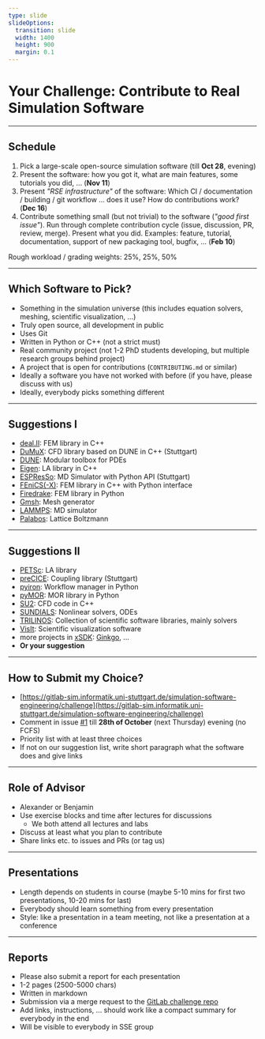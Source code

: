 ```yaml
---
type: slide
slideOptions:
  transition: slide
  width: 1400
  height: 900
  margin: 0.1
---
```


<style>
  .reveal strong {
  font-weight: bold;
    color: orange;
  }
  .reveal p {
    text-align: left;
  }
  .reveal section h1 {
    color: orange;
  }
  .reveal section h2 {
    color: orange;
  }
</style>


# Your Challenge: Contribute to Real Simulation Software

---

## Schedule

1. Pick a large-scale open-source simulation software (till **Oct 28**, evening)
2. Present the software: how you got it, what are main features, some tutorials you did, ... (**Nov 11**)
3. Present *"RSE infrastructure"* of the software: Which CI / documentation / building / git workflow ... does it use? How do contributions work? (**Dec 16**)
4. Contribute something small (but not trivial) to the software (*"good first issue"*). Run through complete contribution cycle (issue, discussion, PR, review, merge). Present what you did. Examples: feature, tutorial, documentation, support of new packaging tool, bugfix, ... (**Feb 10**)

Rough workload / grading weights: 25%, 25%, 50%

---

## Which Software to Pick?

* Something in the simulation universe (this includes equation solvers, meshing, scientific visualization, ...)
* Truly open source, all development in public
* Uses Git
* Written in Python or C++ (not a strict must)
* Real community project (not 1-2 PhD students developing, but multiple research groups behind project)
* A project that is open for contributions (`CONTRIBUTING.md` or similar)
* Ideally a software you have not worked with before (if you have, please discuss with us)
* Ideally, everybody picks something different

---

## Suggestions I

* [deal.II](https://dealii.org/): FEM library in C++
* [DuMuX](https://dumux.org/): CFD library based on DUNE in C++ (Stuttgart)
* [DUNE](https://www.dune-project.org/`): Modular toolbox for PDEs
* [Eigen](https://eigen.tuxfamily.org): LA library in C++
* [ESPResSo](https://espressomd.org): MD Simulator with Python API (Stuttgart)
* [FEniCS(-X)](https://fenicsproject.org/): FEM library in C++ with Python interface
* [Firedrake](https://www.firedrakeproject.org/): FEM library in Python
* [Gmsh](https://gmsh.info/): Mesh generator
* [LAMMPS](https://www.lammps.org/): MD simulator
* [Palabos](https://palabos.unige.ch/): Lattice Boltzmann

---

## Suggestions II

* [PETSc](https://petsc.org/): LA library
* [preCICE](https://precice.org/): Coupling library (Stuttgart)
* [pyiron](https://pyiron.org/): Workflow manager in Python
* [pyMOR](https://pymor.org/): MOR library in Python
* [SU2](https://su2code.github.io/): CFD code in C++
* [SUNDIALS](https://computing.llnl.gov/projects/sundials): Nonlinear solvers, ODEs
* [TRILINOS](https://trilinos.github.io/): Collection of scientific software libraries, mainly solvers
* [VisIt](https://visit-dav.github.io/visit-website/index.html): Scientific visualization software
* more projects in [xSDK](https://xsdk.info/packages/): [Ginkgo](https://ginkgo-project.github.io/), ...
* **Or your suggestion**

---

## How to Submit my Choice?

* [https://gitlab-sim.informatik.uni-stuttgart.de/simulation-software-engineering/challenge](https://gitlab-sim.informatik.uni-stuttgart.de/simulation-software-engineering/challenge)
* Comment in issue [#1](https://gitlab-sim.informatik.uni-stuttgart.de/simulation-software-engineering/challenge/-/issues/1) till **28th of October** (next Thursday) evening (no FCFS)
* Priority list with at least three choices
* If not on our suggestion list, write short paragraph what the software does and give links

---

## Role of Advisor

* Alexander or Benjamin
* Use exercise blocks and time after lectures for discussions
  * We both attend all lectures and labs
* Discuss at least what you plan to contribute
* Share links etc. to issues and PRs (or tag us)

---

## Presentations

* Length depends on students in course (maybe 5-10 mins for first two presentations, 10-20 mins for last)
* Everybody should learn something from every presentation
* Style: like a presentation in a team meeting, not like a presentation at a conference

---

## Reports

* Please also submit a report for each presentation
* 1-2 pages (2500-5000 chars)
* Written in markdown
* Submission via a merge request to the [GitLab challenge repo](https://gitlab-sim.informatik.uni-stuttgart.de/simulation-software-engineering/challenge)
* Add links, instructions, ... should work like a compact summary for everybody in the end
* Will be visible to everybody in SSE group
